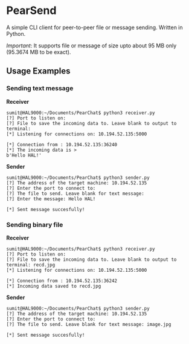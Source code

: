 # PearSend
A simple CLI client for peer-to-peer file or message sending. Written in Python.

_Important_: It supports file or message of size upto about 95 MB only (95.3674 MB to be exact).


## Usage Examples

### Sending text message 

__Receiver__
```terminal
sumit@HAL9000:~/Documents/PearChat$ python3 receiver.py 
[?] Port to listen on: 
[?] File to save the incoming data to. Leave blank to output to terminal: 
[*] Listening for connections on: 10.194.52.135:5000

[*] Connection from : 10.194.52.135:36240
[*] The incoming data is > 
b'Hello HAL!'
```

__Sender__
```terminal
sumit@HAL9000:~/Documents/PearChat$ python3 sender.py 
[?] The address of the target machine: 10.194.52.135
[?] Enter the port to connect to: 
[?] The file to send. Leave blank for text message: 
[?] Enter the message: Hello HAL!

[*] Sent message succesfully!
```

### Sending binary file

__Receiver__
```terminal
sumit@HAL9000:~/Documents/PearChat$ python3 receiver.py 
[?] Port to listen on: 
[?] File to save the incoming data to. Leave blank to output to terminal: recd.jpg
[*] Listening for connections on: 10.194.52.135:5000

[*] Connection from : 10.194.52.135:36242
[*] Incoming data saved to recd.jpg
```

__Sender__
```terminal
sumit@HAL9000:~/Documents/PearChat$ python3 sender.py 
[?] The address of the target machine: 10.194.52.135
[?] Enter the port to connect to: 
[?] The file to send. Leave blank for text message: image.jpg

[*] Sent message succesfully!
```
